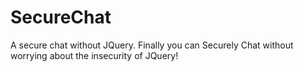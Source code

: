 # SecureChat
A secure chat without JQuery. Finally you can Securely Chat without worrying about the insecurity of JQuery!
